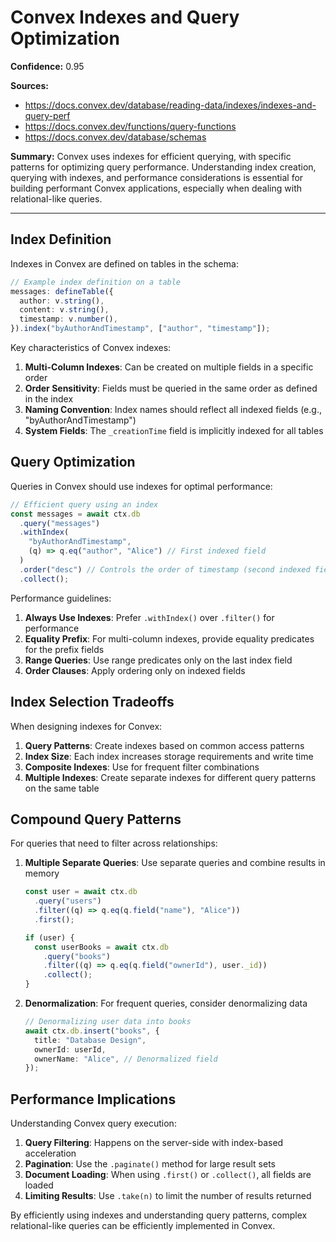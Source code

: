 # Convex Indexes and Query Optimization

**Confidence:** 0.95

**Sources:**

- https://docs.convex.dev/database/reading-data/indexes/indexes-and-query-perf
- https://docs.convex.dev/functions/query-functions
- https://docs.convex.dev/database/schemas

**Summary:**
Convex uses indexes for efficient querying, with specific patterns for optimizing query performance. Understanding index creation, querying with indexes, and performance considerations is essential for building performant Convex applications, especially when dealing with relational-like queries.

---

## Index Definition

Indexes in Convex are defined on tables in the schema:

```typescript
// Example index definition on a table
messages: defineTable({
  author: v.string(),
  content: v.string(),
  timestamp: v.number(),
}).index("byAuthorAndTimestamp", ["author", "timestamp"]);
```

Key characteristics of Convex indexes:

1. **Multi-Column Indexes**: Can be created on multiple fields in a specific order
2. **Order Sensitivity**: Fields must be queried in the same order as defined in the index
3. **Naming Convention**: Index names should reflect all indexed fields (e.g., "byAuthorAndTimestamp")
4. **System Fields**: The `_creationTime` field is implicitly indexed for all tables

## Query Optimization

Queries in Convex should use indexes for optimal performance:

```typescript
// Efficient query using an index
const messages = await ctx.db
  .query("messages")
  .withIndex(
    "byAuthorAndTimestamp",
    (q) => q.eq("author", "Alice") // First indexed field
  )
  .order("desc") // Controls the order of timestamp (second indexed field)
  .collect();
```

Performance guidelines:

1. **Always Use Indexes**: Prefer `.withIndex()` over `.filter()` for performance
2. **Equality Prefix**: For multi-column indexes, provide equality predicates for the prefix fields
3. **Range Queries**: Use range predicates only on the last index field
4. **Order Clauses**: Apply ordering only on indexed fields

## Index Selection Tradeoffs

When designing indexes for Convex:

1. **Query Patterns**: Create indexes based on common access patterns
2. **Index Size**: Each index increases storage requirements and write time
3. **Composite Indexes**: Use for frequent filter combinations
4. **Multiple Indexes**: Create separate indexes for different query patterns on the same table

## Compound Query Patterns

For queries that need to filter across relationships:

1. **Multiple Separate Queries**: Use separate queries and combine results in memory

   ```typescript
   const user = await ctx.db
     .query("users")
     .filter((q) => q.eq(q.field("name"), "Alice"))
     .first();

   if (user) {
     const userBooks = await ctx.db
       .query("books")
       .filter((q) => q.eq(q.field("ownerId"), user._id))
       .collect();
   }
   ```

2. **Denormalization**: For frequent queries, consider denormalizing data
   ```typescript
   // Denormalizing user data into books
   await ctx.db.insert("books", {
     title: "Database Design",
     ownerId: userId,
     ownerName: "Alice", // Denormalized field
   });
   ```

## Performance Implications

Understanding Convex query execution:

1. **Query Filtering**: Happens on the server-side with index-based acceleration
2. **Pagination**: Use the `.paginate()` method for large result sets
3. **Document Loading**: When using `.first()` or `.collect()`, all fields are loaded
4. **Limiting Results**: Use `.take(n)` to limit the number of results returned

By efficiently using indexes and understanding query patterns, complex relational-like queries can be efficiently implemented in Convex.
